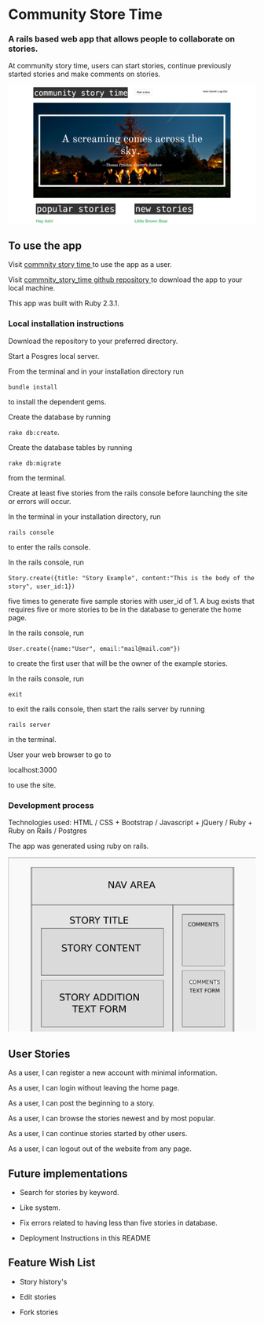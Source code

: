 # Community Store Time

### A rails based web app that allows people to collaborate on stories.

At community story time, users can start stories, continue previously started stories and make comments on stories.  

![Sample of application](./sample.png)

## To use the app

Visit [commnity story time ](https://frozen-earth-84082.herokuapp.com/ )to use the app as a user.

Visit [commnity_story_time github repository ](https://github.com/GarrettEstrin/story_time) to download the app to your local machine.

This app was built with Ruby 2.3.1.

### Local installation instructions

Download the repository to your preferred directory.

 Start a Posgres local server.

 From the terminal and in your installation directory run

 `bundle install`

 to install the dependent gems.

 Create the database by running

 `rake db:create`.

 Create the database tables by running

 `rake db:migrate`

 from the terminal.

 Create at least five stories from the rails console before launching the site or errors will occur.

 In the terminal in your installation directory, run

 `rails console`

 to enter the rails console.

 In the rails console, run

 `Story.create({title: "Story Example", content:"This is the body of the story", user_id:1})`

 five times to generate five sample stories with user_id of 1.  A bug exists that requires five or more stories to be in the database to generate the home page.

 In the rails console, run

 `User.create({name:"User", email:"mail@mail.com"})`

 to create the first user that will be the owner of the example stories.

 In the rails console, run

 `exit`

 to exit the rails console, then start the rails server by running

 `rails server`

 in the terminal.

 User your web browser to go to

 localhost:3000

 to use the site.

### Development process

Technologies used: HTML / CSS + Bootstrap / Javascript + jQuery / Ruby + Ruby on Rails / Postgres

The app was generated using ruby on rails.

![Mockup of layout](./wireframe.png)

## User Stories

As a user, I can register a new account with minimal information.

As a user, I can login without leaving the home page.

As a user, I can post the beginning to a story.

As a user, I can browse the stories newest and by most popular.

As a user, I can continue stories started by other users.

As a user, I can logout out of the website from any page.

## Future implementations

* Search for stories by keyword.

* Like system.

* Fix errors related to having less than five stories in database.

* Deployment Instructions in this README

## Feature Wish List

* Story history's

* Edit stories

* Fork stories
